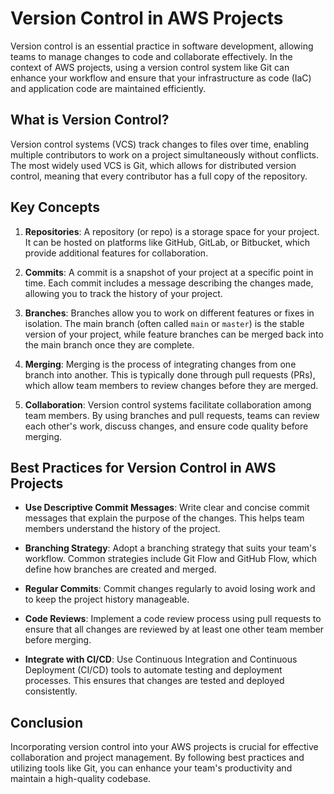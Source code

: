 # Version Control in AWS Projects

Version control is an essential practice in software development, allowing teams to manage changes to code and collaborate effectively. In the context of AWS projects, using a version control system like Git can enhance your workflow and ensure that your infrastructure as code (IaC) and application code are maintained efficiently.

## What is Version Control?

Version control systems (VCS) track changes to files over time, enabling multiple contributors to work on a project simultaneously without conflicts. The most widely used VCS is Git, which allows for distributed version control, meaning that every contributor has a full copy of the repository.

## Key Concepts

1. **Repositories**: A repository (or repo) is a storage space for your project. It can be hosted on platforms like GitHub, GitLab, or Bitbucket, which provide additional features for collaboration.

2. **Commits**: A commit is a snapshot of your project at a specific point in time. Each commit includes a message describing the changes made, allowing you to track the history of your project.

3. **Branches**: Branches allow you to work on different features or fixes in isolation. The main branch (often called `main` or `master`) is the stable version of your project, while feature branches can be merged back into the main branch once they are complete.

4. **Merging**: Merging is the process of integrating changes from one branch into another. This is typically done through pull requests (PRs), which allow team members to review changes before they are merged.

5. **Collaboration**: Version control systems facilitate collaboration among team members. By using branches and pull requests, teams can review each other's work, discuss changes, and ensure code quality before merging.

## Best Practices for Version Control in AWS Projects

- **Use Descriptive Commit Messages**: Write clear and concise commit messages that explain the purpose of the changes. This helps team members understand the history of the project.

- **Branching Strategy**: Adopt a branching strategy that suits your team's workflow. Common strategies include Git Flow and GitHub Flow, which define how branches are created and merged.

- **Regular Commits**: Commit changes regularly to avoid losing work and to keep the project history manageable.

- **Code Reviews**: Implement a code review process using pull requests to ensure that all changes are reviewed by at least one other team member before merging.

- **Integrate with CI/CD**: Use Continuous Integration and Continuous Deployment (CI/CD) tools to automate testing and deployment processes. This ensures that changes are tested and deployed consistently.

## Conclusion

Incorporating version control into your AWS projects is crucial for effective collaboration and project management. By following best practices and utilizing tools like Git, you can enhance your team's productivity and maintain a high-quality codebase.